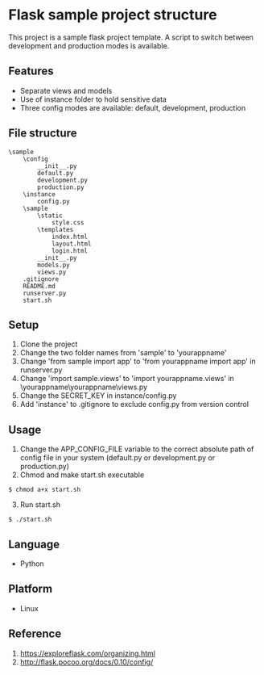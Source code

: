 # Flask sample project structure

This project is a sample flask project template. A script to switch between development and production modes is available.

## Features
- Separate views and models
- Use of instance folder to hold sensitive data
- Three config modes are available: default, development, production

## File structure
```
\sample
    \config
        __init__.py
        default.py
        development.py
        production.py
    \instance
        config.py
    \sample
        \static
            style.css
        \templates
            index.html
            layout.html
            login.html
        __init__.py
        models.py
        views.py
    .gitignore
    README.md
    runserver.py
    start.sh
```

## Setup
1. Clone the project
2. Change the two folder names from 'sample' to 'yourappname'
3. Change 'from sample import app' to 'from yourappname import app' in runserver.py
4. Change 'import sample.views' to 'import yourappname.views' in \yourappname\yourappname\views.py
5. Change the SECRET_KEY in instance/config.py
6. Add 'instance\' to .gitignore to exclude config.py from version control

## Usage
1. Change the APP_CONFIG_FILE variable to the correct absolute path of config file in your system (default.py or development.py or production.py)
2. Chmod and make start.sh executable
```
$ chmod a+x start.sh
```
3. Run start.sh
```
$ ./start.sh
```

## Language
- Python

## Platform
- Linux

## Reference
1. https://exploreflask.com/organizing.html
2. http://flask.pocoo.org/docs/0.10/config/